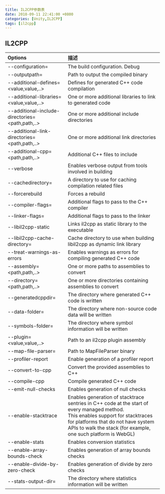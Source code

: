 ```yaml
---
title: IL2CPP参数表
date: 2018-09-11 22:41:00 +0800
categories: [Unity,IL2CPP]
tags: [il2cpp]
---
```


## IL2CPP

| Options                                         | 描述                                                         |
| :---------------------------------------------- | :----------------------------------------------------------- |
| --configuration=<value>                         | The build configuration. Debug                               |
| --outputpath=<value>                            | Path to output the compiled binary                           |
| --additional-defines=<value,value,..>           | Defines for generated C++ code compilation                   |
| --additional-libraries=<value,value,..>         | One or more additional libraries to link to generated code   |
| --additional-include-directories=<path,path,..> | One or more additional include directories                   |
| --additional-link-directories=<path,path,..>    | One or more additional link directories                      |
| --additional-cpp=<path,path,..>                 | Additional C++ files to include                              |
| --verbose                                       | Enables verbose output from tools involved in building       |
| --cachedirectory=<path>                         | A directory to use for caching compilation related files     |
| --forcerebuild                                  | Forces a rebuild                                             |
| --compiler-flags=<value>                        | Additional flags to pass to the C++ compiler                 |
| --linker-flags=<value>                          | Additional flags to pass to the linker                       |
| --libil2cpp-static                              | Links il2cpp as static library to the executable             |
| --libil2cpp-cache-directory=<value>             | Cache directory to use when building libil2cpp as dynamic link library |
| --treat-warnings-as-errors                      | Enables warnings as errors for compiling generated C++ code  |
| --assembly=<path,path,..>                       | One or more paths to assemblies to convert                   |
| --directory=<path,path,..>                      | One or more directories containing assemblies to convert     |
| --generatedcppdir=<path>                        | The directory where generated C++ code is written            |
| --data-folder=<path>                            | The directory where non-source code data will be written     |
| --symbols-folder=<path>                         | The directory where symbol information will be written       |
| --plugin=<value,value,..>                       | Path to an il2cpp plugin assembly                            |
| --map-file-parser=<value>                       | Path to MapFileParser binary                                 |
| --profiler-report                               | Enable generation of a profiler report                       |
| --convert-to-cpp                                | Convert the provided assemblies to C++                       |
| --compile-cpp                                   | Compile generated C++ code                                   |
| --emit-null-checks                              | Enables generation of null checks                            |
| --enable-stacktrace                             | Enables generation of stacktrace sentries in C++ code at the start of every managed method. <br /> This enables support for stacktraces for platforms that do not have system APIs to walk the stack (for example, one such platform is WebGL) |
| --enable-stats                                  | Enables conversion statistics                                |
| --enable-array-bounds-check                     | Enables generation of array bounds checks                    |
| --enable-divide-by-zero-check                   | Enables generation of divide by zero checks                  |
| --stats-output-dir=<path>                       | The directory where statistics information will be written   |
